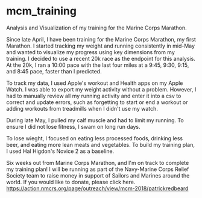 # mcm_training
Analysis and Visualization of my training for the Marine Corps Marathon.

Since late April, I have been training for the Marine Corps Marathon, my first Marathon. I started tracking my weight and running consistently in mid-May and wanted to visualize my progress using key dimensions from my training. I decided to use a recent 20k race as the endpoint for this analysis. At the 20k, I ran a 10:00 pace with the last four miles at a 9:45, 9:30, 9:15, and 8:45 pace, faster than I predicted.

To track my data, I used Apple's workout and Health apps on my Apple Watch.  I was able to export my weight activity without a problem.  However, I had to manually review all my running activity and enter it into a csv to correct and update errors, such as forgetting to start or end a workout or adding workouts from treadmills when I didn't use my watch.

During late May, I pulled my calf muscle and had to limit my running. To ensure I did not lose fitness, I swam on long run days.

To lose wieght, I focused on eating less processed foods, drinking less beer, and eating more lean meats and vegetables.
To build my training plan, I used Hal Higdon's Novice 2 as a baseline.

Six weeks out from Marine Corps Marathon, and I'm on track to complete my training plan! I will be running as part of the Navy-Marine Corps Relief Society team to raise money in support of Sailors and Marines around the world. If you would like to donate, please click here. https://action.nmcrs.org/page/outreach/view/mcm-2018/patrickredbeard
